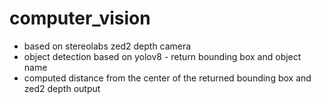 # computer_vision
* based on stereolabs zed2 depth camera
* object detection based on yolov8 - return bounding box and object name
* computed distance from the center of the returned bounding box and zed2 depth output
